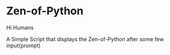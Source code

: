 # Zen-of-Python


Hi Humans


A Simple Script that displays the Zen-of-Python after some few input(prompt)

